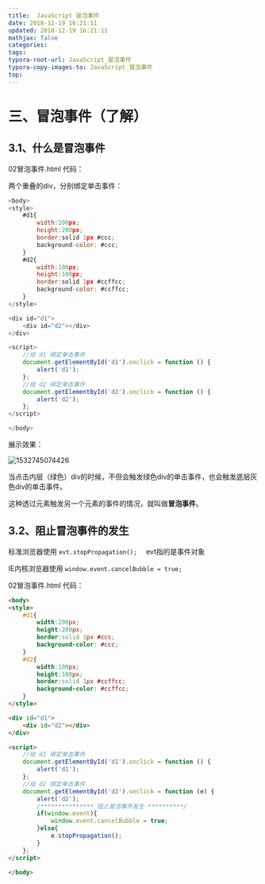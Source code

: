 ```yaml
---
title:  JavaScript 冒泡事件
date: 2018-12-19 16:21:11
updated: 2018-12-19 16:21:11 
mathjax: false
categories: 
tags:
typora-root-url: JavaScript_冒泡事件
typora-copy-images-to: JavaScript_冒泡事件
top: 
---
```



# 三、冒泡事件（了解）

## 3.1、什么是冒泡事件

02冒泡事件.html 代码：

两个重叠的div，分别绑定单击事件：

```javascript
<body>
<style>
    #d1{
        width:200px;
        height:200px;
        border:solid 1px #ccc;
        background-color: #ccc;
    }
    #d2{
        width:100px;
        height:100px;
        border:solid 1px #ccffcc;
        background-color: #ccffcc;
    }
</style>

<div id="d1">
    <div id="d2"></div>
</div>

<script>
    //给 d1 绑定单击事件
    document.getElementById('d1').onclick = function () {
        alert('d1');
    };
    //给 d2 绑定单击事件
    document.getElementById('d2').onclick = function () {
        alert('d2');
    };
</script>

</body>
```

展示效果：

![1532745074426](1532745074426.png)

当点击内层（绿色）div的时候，不但会触发绿色div的单击事件，也会触发底层灰色div的单击事件。

这种透过元素触发另一个元素的事件的情况，就叫做**冒泡事件**。



## 3.2、阻止冒泡事件的发生

标准浏览器使用  `evt.stopPropagation();  `    evt指的是事件对象

IE内核浏览器使用  ``window.event.cancelBubble = true;  ``



02冒泡事件.html  代码：

```html
<body>
<style>
    #d1{
        width:200px;
        height:200px;
        border:solid 1px #ccc;
        background-color: #ccc;
    }
    #d2{
        width:100px;
        height:100px;
        border:solid 1px #ccffcc;
        background-color: #ccffcc;
    }
</style>

<div id="d1">
    <div id="d2"></div>
</div>

<script>
    //给 d1 绑定单击事件
    document.getElementById('d1').onclick = function () {
        alert('d1');
    };
    //给 d2 绑定单击事件
    document.getElementById('d2').onclick = function (e) {
        alert('d2');
        /*************** 阻止冒泡事件发生 **********/
        if(window.event){
            window.event.cancelBubble = true;
        }else{
            e.stopPropagation();
        }
    };
</script>

</body>
```



